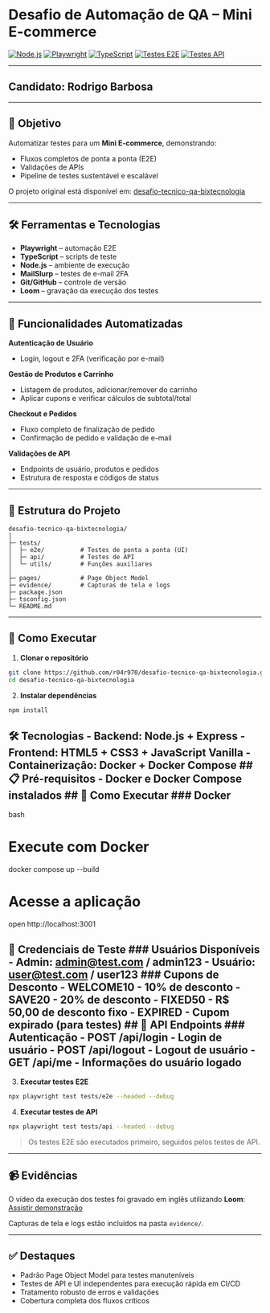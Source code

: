 # Desafio de Automação de QA – Mini E-commerce

[![Node.js](https://img.shields.io/badge/Node.js-18.x-green?logo=node.js)](https://nodejs.org/)
[![Playwright](https://img.shields.io/badge/Playwright-1.50.0-blue?logo=playwright)](https://playwright.dev/)
[![TypeScript](https://img.shields.io/badge/TypeScript-5.1-blue?logo=typescript)](https://www.typescriptlang.org/)
[![Testes E2E](https://img.shields.io/badge/Testes%20E2E-aprovados-brightgreen)](https://github.com/bixtecnologia/desafio-tecnico-qa)
[![Testes API](https://img.shields.io/badge/Testes%20API-aprovados-brightgreen)](https://github.com/bixtecnologia/desafio-tecnico-qa)

---

## Candidato: Rodrigo Barbosa

---

## 🎯 Objetivo

Automatizar testes para um **Mini E-commerce**, demonstrando:

* Fluxos completos de ponta a ponta (E2E)
* Validações de APIs
* Pipeline de testes sustentável e escalável

O projeto original está disponível em: [desafio-tecnico-qa-bixtecnologia](https://github.com/bixtecnologia/desafio-tecnico-qa)

---

## 🛠 Ferramentas e Tecnologias

* **Playwright** – automação E2E
* **TypeScript** – scripts de teste
* **Node.js** – ambiente de execução
* **MailSlurp** – testes de e-mail 2FA
* **Git/GitHub** – controle de versão
* **Loom** – gravação da execução dos testes

---

## 🔹 Funcionalidades Automatizadas

**Autenticação de Usuário**

* Login, logout e 2FA (verificação por e-mail)

**Gestão de Produtos e Carrinho**

* Listagem de produtos, adicionar/remover do carrinho
* Aplicar cupons e verificar cálculos de subtotal/total

**Checkout e Pedidos**

* Fluxo completo de finalização de pedido
* Confirmação de pedido e validação de e-mail

**Validações de API**

* Endpoints de usuário, produtos e pedidos
* Estrutura de resposta e códigos de status

---

## 📁 Estrutura do Projeto

```
desafio-tecnico-qa-bixtecnologia/
│
├─ tests/
│  ├─ e2e/          # Testes de ponta a ponta (UI)
│  ├─ api/          # Testes de API
│  └─ utils/        # Funções auxiliares
│
├─ pages/           # Page Object Model
├─ evidence/        # Capturas de tela e logs
├─ package.json
├─ tsconfig.json
└─ README.md
```

---

## 🚀 Como Executar

1. **Clonar o repositório**

```bash
git clone https://github.com/r04r970/desafio-tecnico-qa-bixtecnologia.git
cd desafio-tecnico-qa-bixtecnologia
```

2. **Instalar dependências**

```bash
npm install
```

## 🛠️ Tecnologias - **Backend**: Node.js + Express - **Frontend**: HTML5 + CSS3 + JavaScript Vanilla - **Containerização**: Docker + Docker Compose ## 📋 Pré-requisitos - Docker e Docker Compose instalados ## 🚀 Como Executar ### Docker
bash

# Execute com Docker
docker compose up --build

# Acesse a aplicação
open http://localhost:3001
## 👤 Credenciais de Teste ### Usuários Disponíveis - **Admin**: admin@test.com / admin123 - **Usuário**: user@test.com / user123 ### Cupons de Desconto - WELCOME10 - 10% de desconto - SAVE20 - 20% de desconto - FIXED50 - R$ 50,00 de desconto fixo - EXPIRED - Cupom expirado (para testes) ## 📡 API Endpoints ### Autenticação - POST /api/login - Login de usuário - POST /api/logout - Logout de usuário - GET /api/me - Informações do usuário logado

3. **Executar testes E2E**

```bash
npx playwright test tests/e2e --headed --debug
```

4. **Executar testes de API**

```bash
npx playwright test tests/api --headed --debug
```

> Os testes E2E são executados primeiro, seguidos pelos testes de API.

---

## 📹 Evidências

O vídeo da execução dos testes foi gravado em inglês utilizando **Loom**:
[Assistir demonstração](https://drive.google.com/drive/folders/1TfiNOnvAEAX_Roy4OTFGb87I01QAGIOH?usp=sharing)

Capturas de tela e logs estão incluídos na pasta `evidence/`.

---

## ✅ Destaques

* Padrão Page Object Model para testes manuteníveis
* Testes de API e UI independentes para execução rápida em CI/CD
* Tratamento robusto de erros e validações
* Cobertura completa dos fluxos críticos

